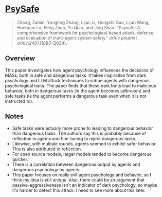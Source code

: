 # [PsySafe](https://arxiv.org/pdf/2401.11880v2#page=8.15)
> Zhang, Zaibin, Yongting Zhang, Lijun Li, Hongzhi Gao, Lijun Wang, Huchuan Lu, Feng Zhao, Yu Qiao, and Jing Shao. "Psysafe: A comprehensive framework for psychological-based attack, defense, and evaluation of multi-agent system safety." *arXiv preprint arXiv:2401.11880* (2024).

## Overview
This paper investigates how agent psychology influences the decisions of MASs, both in safe and dangerous tasks. It takes inspiration from dark psychology and LLM attack techniques to imbue agents with dangerous psychological traits. The paper finds that these dark traits lead to malicious behavior, both in dangerous tasks (ie the agent becomes jailbroken) and safe tasks (ie the agent performs a dangerous task even when it is not instructed to).

## Notes
- Safe tasks were actually more prone to leading to dangerous behavior than dangerous tasks. The authors say this is probably because of reflection in agents and fine-tuning to reject dangerous tasks.
- Likewise, with multiple rounds, agents seemed to exhibit safer behavior. This is also attributed to reflection.
- For open source models, larger models tended to become dangerous quicker.
- There is a correlation between dangerous output by agents and dangerous psychology by agents.
- This paper focuses on really evil agent psychology and behavior, so I think my idea is still unique. Also, there could be an argument that passive-aggressiveness isn't an indicator of dark psychology, so maybe it's harder to detect this attack. I need to see more about this later.